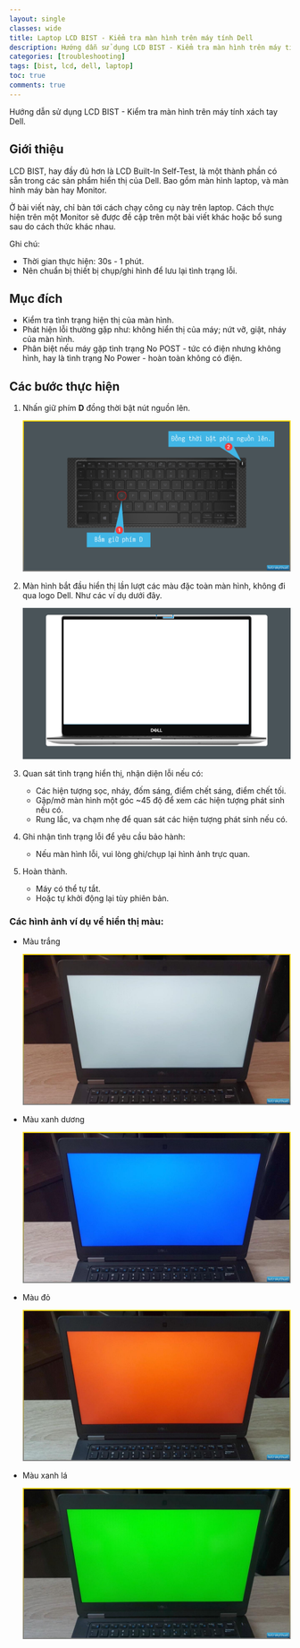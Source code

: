 ```yaml
---
layout: single
classes: wide
title: Laptop LCD BIST - Kiểm tra màn hình trên máy tính Dell
description: Hướng dẫn sử dụng LCD BIST - Kiểm tra màn hình trên máy tính xách tay Dell
categories: [troubleshooting]
tags: [bist, lcd, dell, laptop]
toc: true
comments: true
---
```


Hướng dẫn sử dụng LCD BIST - Kiểm tra màn hình trên máy tính xách tay Dell.

## Giới thiệu

LCD BIST, hay đầy đủ hơn là LCD Built-In Self-Test, là một thành phần có sẵn trong các sản phẩm hiển thị của Dell. Bao gồm màn hình laptop, và màn hình máy bàn hay Monitor.

Ở bài viết này, chỉ bàn tới cách chạy công cụ này trên laptop. Cách thực hiện trên một Monitor sẽ được đề cập trên một bài viết khác hoặc bổ sung sau do cách thức khác nhau.

Ghi chú:
 - Thời gian thực hiện: 30s - 1 phút.
 - Nên chuẩn bị thiết bị chụp/ghi hình để lưu lại tình trạng lỗi.

## Mục đích

- Kiểm tra tình trạng hiện thị của màn hình.
- Phát hiện lỗi thường gặp như: không hiển thị của máy; nứt vỡ, giật, nháy của màn hình.
- Phân biệt nếu máy gặp tình trạng No POST - tức có điện nhưng không hình, hay là tình trạng No Power - hoàn toàn không có điện.

## Các bước thực hiện

1. Nhấn giữ phím **D** đồng thời bật nút nguồn lên.

   ![2019-03-24_01-12-53](/assets/media/2017-11-08-lcd-bist/2019-03-24_01-12-53.png)

2. Màn hình bắt đầu hiển thị lần lượt các màu đặc toàn màn hình, không đi qua logo Dell. Như các ví dụ dưới đây.

   ![2019-03-24_01-38-59](/assets/media/2017-11-08-lcd-bist/2019-03-24_01-38-59.png)

3. Quan sát tình trạng hiển thị, nhận diện lỗi nếu có:
    - Các hiện tượng sọc, nháy, đốm sáng, điểm chết sáng, điểm chết tối.
    - Gập/mở màn hình một góc \~45 độ để xem các hiện tượng phát sinh nếu có.
    - Rung lắc, va chạm nhẹ để quan sát các hiện tượng phát sinh nếu có.

4. Ghi nhận tình trạng lỗi để yêu cầu bảo hành:
    - Nếu màn hình lỗi, vui lòng ghi/chụp lại hình ảnh trực quan.

5. Hoàn thành.
    - Máy có thể tự tắt.
    - Hoặc tự khởi động lại tùy phiên bản.

### Các hình ảnh ví dụ về hiển thị màu:

- Màu trắng

   ![Màu trắng](/assets/media/2017-11-08-lcd-bist/mpv-shot0013.jpg)

- Màu xanh dương

   ![Màu xanh dương](/assets/media/2017-11-08-lcd-bist/mpv-shot0012.jpg)

- Màu đỏ

   ![Màu đỏ](/assets/media/2017-11-08-lcd-bist/mpv-shot0014.jpg)

- Màu xanh lá

   ![Màu xanh lá](/assets/media/2017-11-08-lcd-bist/mpv-shot0015.jpg)

